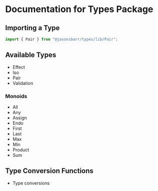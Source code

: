 # Documentation for Types Package

## Importing a Type

```js
import { Pair } from "@jasonsbarr/types/lib/Pair";
```

## Available Types

- Effect
- Iso
- Pair
- Validation

### Monoids

- All
- Any
- Assign
- Endo
- First
- Last
- Max
- Min
- Product
- Sum

## Type Conversion Functions

- Type conversions
